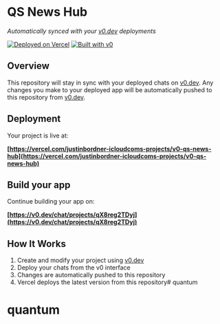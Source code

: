 # QS News Hub

*Automatically synced with your [v0.dev](https://v0.dev) deployments*

[![Deployed on Vercel](https://img.shields.io/badge/Deployed%20on-Vercel-black?style=for-the-badge&logo=vercel)](https://vercel.com/justinbordner-icloudcoms-projects/v0-qs-news-hub)
[![Built with v0](https://img.shields.io/badge/Built%20with-v0.dev-black?style=for-the-badge)](https://v0.dev/chat/projects/qX8reg2TDyj)

## Overview

This repository will stay in sync with your deployed chats on [v0.dev](https://v0.dev).
Any changes you make to your deployed app will be automatically pushed to this repository from [v0.dev](https://v0.dev).

## Deployment

Your project is live at:

**[https://vercel.com/justinbordner-icloudcoms-projects/v0-qs-news-hub](https://vercel.com/justinbordner-icloudcoms-projects/v0-qs-news-hub)**

## Build your app

Continue building your app on:

**[https://v0.dev/chat/projects/qX8reg2TDyj](https://v0.dev/chat/projects/qX8reg2TDyj)**

## How It Works

1. Create and modify your project using [v0.dev](https://v0.dev)
2. Deploy your chats from the v0 interface
3. Changes are automatically pushed to this repository
4. Vercel deploys the latest version from this repository# quantum
# quantum
